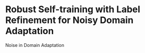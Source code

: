 # Robust Self-training with Label Refinement for Noisy Domain Adaptation
Noise in Domain Adaptation

